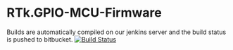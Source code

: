 # RTk.GPIO-MCU-Firmware

Builds are automatically compiled on our jenkins server and the build status is pushed to bitbucket.
[![Build Status](http://rtkjenkins.servehalflife.com:8120/job/RTk.GPIO-MCU-Code/badge/icon)](http://rtkjenkins.servehalflife.com:8120/job/RTk.GPIO%20MCU%20Code/)
